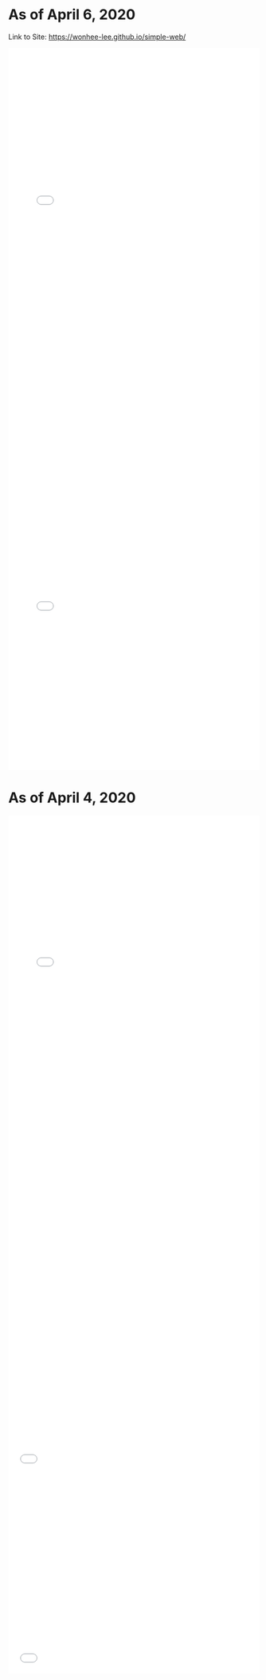 # As of April 6, 2020

Link to Site: https://wonhee-lee.github.io/simple-web/


<iframe title="Total count of COVID-19 cases by ZIP code" aria-label="USA new york city zip codes choropleth map" id="datawrapper-chart-wJneE" src="//datawrapper.dwcdn.net/wJneE/1/" scrolling="no" frameborder="0" style="width: 0; min-width: 100% !important; border: none;" height="850"></iframe><script type="text/javascript">!function(){"use strict";window.addEventListener("message",function(a){if(void 0!==a.data["datawrapper-height"])for(var e in a.data["datawrapper-height"]){var t=document.getElementById("datawrapper-chart-"+e)||document.querySelector("iframe[src*='"+e+"']");t&&(t.style.height=a.data["datawrapper-height"][e]+"px")}})}();
</script>

<iframe title="Rates by Sex" aria-label="Column Chart" id="datawrapper-chart-JgWU0" src="//datawrapper.dwcdn.net/JgWU0/2/" scrolling="no" frameborder="0" style="width: 0; min-width: 100% !important; border: none;" height="600"></iframe><script type="text/javascript">!function(){"use strict";window.addEventListener("message",function(a){if(void 0!==a.data["datawrapper-height"])for(var e in a.data["datawrapper-height"]){var t=document.getElementById("datawrapper-chart-"+e)||document.querySelector("iframe[src*='"+e+"']");t&&(t.style.height=a.data["datawrapper-height"][e]+"px")}})}();
</script>



# As of April 4, 2020

<iframe src="//datawrapper.dwcdn.net/sCOFT/1/" width="100%" height="763" scrolling="no" frameborder="0" allowtransparency="true"></iframe>

<iframe title="Rates by Sex" aria-label="Column Chart" id="datawrapper-chart-gZlIx" src="//datawrapper.dwcdn.net/gZlIx/1/" scrolling="no" frameborder="0" style="width: 0; min-width: 100% !important; border: none;" height="560"></iframe><script type="text/javascript">!function(){"use strict";window.addEventListener("message",function(a){if(void 0!==a.data["datawrapper-height"])for(var e in a.data["datawrapper-height"]){var t=document.getElementById("datawrapper-chart-"+e)||document.querySelector("iframe[src*='"+e+"']");t&&(t.style.height=a.data["datawrapper-height"][e]+"px")}})}();
</script>

<iframe title="Rates by Age" aria-label="Column Chart" id="datawrapper-chart-6t6a6" src="//datawrapper.dwcdn.net/6t6a6/1/" scrolling="no" frameborder="0" style="width: 0; min-width: 100% !important; border: none;" height="400"></iframe><script type="text/javascript">!function(){"use strict";window.addEventListener("message",function(a){if(void 0!==a.data["datawrapper-height"])for(var e in a.data["datawrapper-height"]){var t=document.getElementById("datawrapper-chart-"+e)||document.querySelector("iframe[src*='"+e+"']");t&&(t.style.height=a.data["datawrapper-height"][e]+"px")}})}();
</script>
